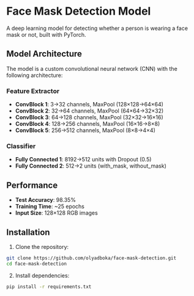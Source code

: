 # Face Mask Detection Model

A deep learning model for detecting whether a person is wearing a face mask or not, built with PyTorch.

## Model Architecture

The model is a custom convolutional neural network (CNN) with the following architecture:

### Feature Extractor

- **ConvBlock 1**: 3→32 channels, MaxPool (128×128→64×64)
- **ConvBlock 2**: 32→64 channels, MaxPool (64×64→32×32)
- **ConvBlock 3**: 64→128 channels, MaxPool (32×32→16×16)
- **ConvBlock 4**: 128→256 channels, MaxPool (16×16→8×8)
- **ConvBlock 5**: 256→512 channels, MaxPool (8×8→4×4)

### Classifier

- **Fully Connected 1**: 8192→512 units with Dropout (0.5)
- **Fully Connected 2**: 512→2 units (with_mask, without_mask)

## Performance

- **Test Accuracy**: 98.35%
- **Training Time**: ~25 epochs
- **Input Size**: 128×128 RGB images

## Installation

1. Clone the repository:

```bash
git clone https://github.com/olyadboka/face-mask-detection.git
cd face-mask-detection
```

2. Install dependencies:

```bash
pip install -r requirements.txt
```
